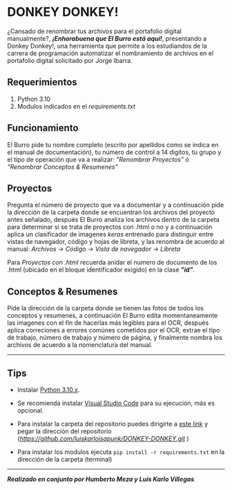 # DONKEY DONKEY!

¿Cansado de renombrar tus archivos para el portafolio digital manualmente?,
***¡Enhorabuena que El Burro está aquí!***, presentando a Donkey Donkey!, una herramienta que permite a los estudiandos de la carrera de programación automatizar el nombramiento de archivos en el portafolio digital solicitado por Jorge Ibarra.

## Requerimientos
1. Python 3.10
2. Modulos indicados en el *requirements.txt*







## Funcionamiento
El Burro pide tu nombre completo (escrito por apellidos como se indica en el manual de documentación), tu número de control a 14 digitos, tu grupo y el tipo de operación que va a realizar: *"Renombrar Proyectos"* ó *"Renombrar Conceptos & Resumenes"*

**Proyectos**
------------

Pregunta el número de proyecto que va a documentar y a continuación pide la dirección de la carpeta donde se encuentran los archivos del proyecto antes señalado, después El Burro analiza los archivos dentro de la carpeta para determinar si se trata de proyectos con .html o no y a continuación aplica un clasificador de imagenes *keras* entrenado para distinguir entre vistas de navegador, código y hojas de libreta, y las renombra de acuerdo al manual:
*Archivos -> Código -> Vista de navegador -> Libreta*

Para *Proyectos con .html* recuerda anidar el numero de documento de los .html (ubicado en el bloque  identificador exigido) en la clase ***"id"***.

**Conceptos & Resumenes**
------------

Pide la dirección de la carpeta donde se tienen las fotos de todos los conceptos y resumenes, a continuación El Burro edita momentaneamente las imagenes con el  fin de hacerlas más legibles para el OCR, después aplica correciones a errores comúnes cometidos por el OCR, extrae el tipo de trabajo, número de trabajo y número de página, y finalmente nombra los archivos de acuerdo a la nomenclatura del manual. 



------------
## Tips
- Instalar [Python 3.10.x](https://www.python.org/downloads/release/python-31011/ "Python 3.10.x").

- Se recomienda instalar [Visual Studio Code](https://code.visualstudio.com/download "Visual Studio Code") para su ejecución, más es opcional.

- Para instalar la carpeta del repositorio puedes dirigirte a [este link](https://download-directory.github.io/ "este link") y pegar la dirección del repositorio
  (*https://github.com/luiskarloisapunk/DONKEY-DONKEY.git* )

- Para instalar los modulos ejecuta `pip install -r requirements.txt` en la dirección de la carpeta (terminal)


------------
***Realizado en conjunto por Humberto Meza y Luis Karlo Villegas***
